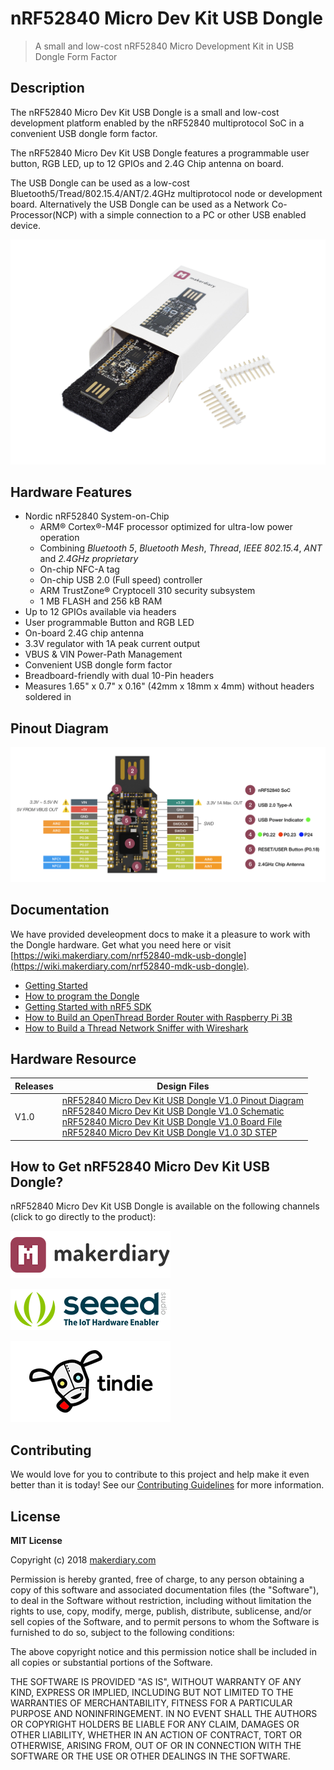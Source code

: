 # nRF52840 Micro Dev Kit USB Dongle 

> A small and low-cost nRF52840 Micro Development Kit in USB Dongle Form Factor

## Description

The nRF52840 Micro Dev Kit USB Dongle is a small and low-cost development platform enabled by the nRF52840 multiprotocol SoC in a convenient USB dongle form factor.

The nRF52840 Micro Dev Kit USB Dongle features a programmable user button, RGB LED, up to 12 GPIOs and 2.4G Chip antenna on board.

The USB Dongle can be used as a low-cost Bluetooth5/Tread/802.15.4/ANT/2.4GHz multiprotocol node or development board. Alternatively the USB Dongle can be used as a Network Co-Processor(NCP) with a simple connection to a PC or other USB enabled device.

![](docs/images/nrf52840-mdk-usb-dongle-overview.jpg)

## Hardware Features

* Nordic nRF52840 System-on-Chip
	- ARM® Cortex®-M4F processor optimized for ultra-low power operation
	- Combining *Bluetooth 5*, *Bluetooth Mesh*, *Thread*, *IEEE 802.15.4*, *ANT* and *2.4GHz proprietary*
	- On-chip NFC-A tag
	- On-chip USB 2.0 (Full speed) controller
	- ARM TrustZone® Cryptocell 310 security subsystem
	- 1 MB FLASH and 256 kB RAM
* Up to 12 GPIOs available via headers
* User programmable Button and RGB LED
* On-board 2.4G chip antenna 
* 3.3V regulator with 1A peak current output
* VBUS & VIN Power-Path Management
* Convenient USB dongle form factor
* Breadboard-friendly with dual 10-Pin headers
* Measures 1.65" x 0.7" x 0.16" (42mm x 18mm x 4mm) without headers soldered in

## Pinout Diagram

[![](docs/images/nrf52840-mdk-usb-dongle-pinout.png)](docs/images/nrf52840-mdk-usb-dongle-pinout.png)

## Documentation

We have provided develeopment docs to make it a pleasure to work with the Dongle hardware. 
Get what you need here or visit [https://wiki.makerdiary.com/nrf52840-mdk-usb-dongle](https://wiki.makerdiary.com/nrf52840-mdk-usb-dongle).

* [Getting Started](https://wiki.makerdiary.com/nrf52840-mdk-usb-dongle/getting-started)
* [How to program the Dongle](https://wiki.makerdiary.com/nrf52840-mdk-usb-dongle/programming)
* [Getting Started with nRF5 SDK](https://wiki.makerdiary.com/nrf52840-mdk-usb-dongle/getting-started)
* [How to Build an OpenThread Border Router with Raspberry Pi 3B](https://wiki.makerdiary.com/nrf52840-mdk-usb-dongle/OTBR)
* [How to Build a Thread Network Sniffer with Wireshark](https://wiki.makerdiary.com/nrf52840-mdk-usb-dongle/thread-sniffer)


## Hardware Resource

| Releases | Design Files                   |
| -------- | ------------------------------ |
| V1.0     | [nRF52840 Micro Dev Kit USB Dongle V1.0 Pinout Diagram](docs/hardware/nrf52840-mdk-usb-dongle-pinout_v1_0.pdf)<br/>[nRF52840 Micro Dev Kit USB Dongle V1.0 Schematic](docs/hardware/nrf52840-mdk-usb-dongle-sch_v1_0.pdf)<br/>[nRF52840 Micro Dev Kit USB Dongle V1.0 Board File](docs/hardware/nrf52840-mdk-usb-dongle-board_v1_0.pdf)<br/>[nRF52840 Micro Dev Kit USB Dongle V1.0 3D STEP](docs/hardware/nrf52840-mdk-usb-dongle-3d_v1_0.step)|


## How to Get nRF52840 Micro Dev Kit USB Dongle?

nRF52840 Micro Dev Kit USB Dongle is available on the following channels (click to go directly to the product):

[![makerdiary store](docs/images/makerdiary-store-logo.png)](https://store.makerdiary.com/collections/frontpage/products/nrf52840-mdk-usb-dongle)

[![SeeedStudio](docs/images/seeed_logo_2018_horizontal.png)](https://www.seeedstudio.com/nRF52840-MDK-USB-Dongle-p-3184.html)

[![Tindie](docs/images/tindie-logo.png)](https://www.tindie.com/products/Zelin/nrf52840-micro-dev-kit-usb-dongle/)

## Contributing

We would love for you to contribute to this project and help make it even better than it is today! See our [Contributing Guidelines](https://wiki.makerdiary.com/nrf52840-mdk-usb-dongle/CONTRIBUTING) for more information.

## License

**MIT License**

Copyright (c) 2018 [makerdiary.com](https://makerdiary.com)

Permission is hereby granted, free of charge, to any person obtaining a copy
of this software and associated documentation files (the "Software"), to deal
in the Software without restriction, including without limitation the rights
to use, copy, modify, merge, publish, distribute, sublicense, and/or sell
copies of the Software, and to permit persons to whom the Software is
furnished to do so, subject to the following conditions:

The above copyright notice and this permission notice shall be included in all
copies or substantial portions of the Software.

THE SOFTWARE IS PROVIDED "AS IS", WITHOUT WARRANTY OF ANY KIND, EXPRESS OR
IMPLIED, INCLUDING BUT NOT LIMITED TO THE WARRANTIES OF MERCHANTABILITY,
FITNESS FOR A PARTICULAR PURPOSE AND NONINFRINGEMENT. IN NO EVENT SHALL THE
AUTHORS OR COPYRIGHT HOLDERS BE LIABLE FOR ANY CLAIM, DAMAGES OR OTHER
LIABILITY, WHETHER IN AN ACTION OF CONTRACT, TORT OR OTHERWISE, ARISING FROM,
OUT OF OR IN CONNECTION WITH THE SOFTWARE OR THE USE OR OTHER DEALINGS IN THE
SOFTWARE.

